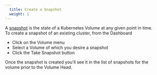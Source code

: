 ```yaml
---
  title: Create a Snapshot
  weight: 1
---
```


A [snapshot](../../concepts/#the-latest-snapshot) is the state of a Kubernetes Volume at any given point in time.  To create a snapshot of an existing cluster, from the Dashboard

- Click on the Volume menu
- Select a Volume of which you desire a snapshot
- Click the Take Snapshot button

Once the snapshot is created you'll see it in the list of snapshots for the volume prior to the Volume Head.